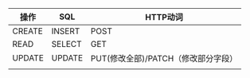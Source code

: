 |操作|SQL|HTTP动词|
|---|---|---|
|CREATE|INSERT|POST|
|READ|SELECT|GET|
|UPDATE|UPDATE|PUT(修改全部)/PATCH（修改部分字段）|
||||

